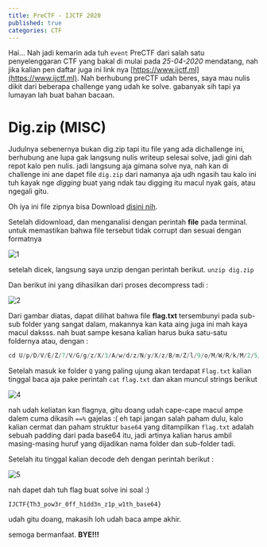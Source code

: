 ```yaml
---
title: PreCTF - IJCTF 2020
published: true
categories: CTF
---
```


Hai...
Nah jadi kemarin ada tuh `event` PreCTF dari salah satu penyelenggaran CTF yang bakal di mulai pada _25-04-2020_ mendatang, nah jika kalian pen daftar juga ini link nya [https://www.ijctf.ml](https://www.ijctf.ml). Nah berhubung preCTF udah beres, saya mau nulis dikit dari beberapa challenge yang udah ke solve. gabanyak sih tapi ya lumayan lah buat bahan bacaan.

# [](#header-1) Dig.zip (MISC)

Judulnya sebenernya bukan dig.zip tapi itu file yang ada dichallenge ini, berhubung ane lupa gak langsung nulis writeup selesai solve, jadi gini dah repot kalo pen nulis. 
jadi langsung aja gimana solve nya, 
nah kan di challenge ini ane dapet file `dig.zip` dari namanya aja udh ngasih tau kalo ini tuh kayak nge _digging_ buat yang ndak tau digging itu macul nyak gais, atau ngegali gitu.

Oh iya ini file zipnya bisa Download [disini nih](https://github.com/linuxjustin/IJCTF/blob/master/Misc/Dig.zip).

Setelah didownload, dan menganalisi dengan perintah **file** pada terminal.
untuk memastikan bahwa file tersebut tidak corrupt dan sesuai dengan formatnya

![1](https://user-images.githubusercontent.com/62985891/79568774-aa839080-80e0-11ea-9b6e-fe4e92a131ac.jpeg)

setelah dicek, langsung saya unzip dengan perintah berikut. `unzip dig.zip`

Dan berikut ini yang dihasilkan dari proses decompress tadi :

![2](https://user-images.githubusercontent.com/62985891/79568526-30eba280-80e0-11ea-8902-474ac1989123.jpeg)

Dari gambar diatas, dapat dilihat bahwa file **flag.txt** tersembunyi pada sub-sub folder yang sangat dalam, makannya kan kata aing juga ini mah kaya macul daksss.
nah buat sampe kesana kalian harus buka satu-satu foldernya atau, dengan :

```python
cd U/p/D/V/E/Z/7/V/G/g/z/X/3/A/w/d/z/N/y/X/z/B/m/Z/l/9/o/M/W/R/k/M/2/5/f/e/j/F/w/X/3/c/x/d/G/h/f/Y/m/F/z/Z/T/Y/0/f/Q
```

Setelah masuk ke folder `Q` yang paling ujung akan terdapat `Flag.txt` kalian tinggal baca aja pake perintah `cat` `flag.txt` dan akan muncul strings berikut 

![4](https://user-images.githubusercontent.com/62985891/79569800-845ef000-80e2-11ea-9a51-8e773685b364.jpeg)

nah udah keliatan kan flagnya, gitu doang udah cape-cape macul ampe dalem cuma dikasih `==%` gajelas :(
eh tapi jangan salah paham dulu, kalo kalian cermat dan paham struktur `base64` yang ditampilkan `flag.txt` adalah sebuah padding dari pada base64 itu, jadi artinya kalian harus ambil masing-masing huruf yang dijadikan nama folder dan sub-folder tadi.

Setelah itu tinggal kalian decode deh dengan perintah berikut :

![5](https://user-images.githubusercontent.com/62985891/79568542-36e18380-80e0-11ea-93e3-80bcdf6a1a6e.jpeg)

nah dapet dah tuh flag buat solve ini soal :)

`IJCTF{Th3_pow3r_0ff_h1dd3n_z1p_w1th_base64}`

udah gitu doang, makasih loh udah baca ampe akhir.

semoga bermanfaat. **BYE!!!**

